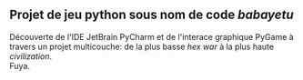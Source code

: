## Projet de jeu python sous nom de code *babayetu*
Découverte de l'IDE JetBrain PyCharm et de l'interace graphique PyGame à travers un projet multicouche: de la plus basse *hex war* à la plus haute *civilization*.  
Fuya.
